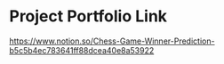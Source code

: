 # Project Portfolio Link

https://www.notion.so/Chess-Game-Winner-Prediction-b5c5b4ec783641ff88dcea40e8a53922
